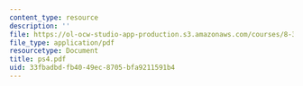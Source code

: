```yaml
---
content_type: resource
description: ''
file: https://ol-ocw-studio-app-production.s3.amazonaws.com/courses/8-322-quantum-theory-ii-spring-2003/33fbadbdfb4049ec8705bfa9211591b4_ps4.pdf
file_type: application/pdf
resourcetype: Document
title: ps4.pdf
uid: 33fbadbd-fb40-49ec-8705-bfa9211591b4
---
```

